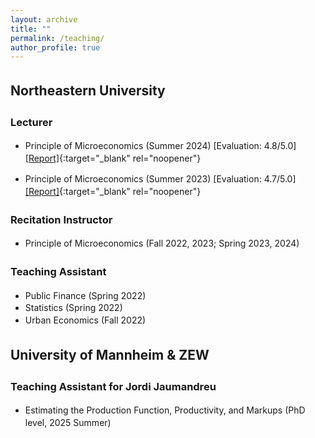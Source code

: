 ```yaml
---
layout: archive
title: ""
permalink: /teaching/
author_profile: true
---
```


<style>
  body {
    line-height: 1.4; /* Adjust line spacing */
  }

  p, li {
    font-size: 1em; /* Font size for regular text */
  }

  .coauthors, .other-text {
    font-size: 0.9em; /* Customize specific classes if needed */
  }

  .abstract {
    display: none; /* Hide the abstract by default */
    text-align: justify; /* Justify text for better readability */
    margin-top: 5px;
  }

  h2, h3 {
    margin-top: 1.5em; /* Increase space above headings */
  }

  /* Indent subcontents and add bullet points for them */
  ul.subcontent {
    list-style-type: circle; /* Set bullet points to circles for subcontent */
    margin-left: 10px; /* Indent subcontents */
    padding-left: 10px; /* Reduce padding for subcontent */
  }

  .toggle-link {
    color: #007bff;
    text-decoration: underline;
    cursor: pointer;
    font-size: 0.9em;
  }

  /* Divider between each paper */
  .underline {
    display: block;
    margin: 20px 0;
    border-bottom: 1px solid #ddd;
  }
</style>

<script>
  function toggleAbstract(id) {
    var abstract = document.getElementById(id);
    if (abstract.style.display === "none" || abstract.style.display === "") {
      abstract.style.display = "block";
    } else {
      abstract.style.display = "none";
    }
  }
</script>

## Northeastern University

### Lecturer  
- Principle of Microeconomics (Summer 2024) [Evaluation: 4.8/5.0] [\[Report\]](https://www.dropbox.com/scl/fi/ruqv0y5tvuwjwsg87j27r/Ziyao-Wang-Summer-2024-ECON-1116.pdf?rlkey=m0czxaz0vkfmyyr4qtd2cb0e1&st=eqmnlr9w&dl=0){:target="_blank" rel="noopener"}

- Principle of Microeconomics (Summer 2023) [Evaluation: 4.7/5.0] [\[Report\]](https://www.dropbox.com/scl/fi/o1i14n0hk775ggcid7uqy/Ziyao-Wang-Summer-2023-ECON-1116.pdf?rlkey=tu6dt5fz9qzkzy542c45sai2j&st=s6b3560t&dl=0){:target="_blank" rel="noopener"}

### Recitation Instructor 
   -  Principle of Microeconomics (Fall 2022, 2023; Spring 2023, 2024)

### Teaching Assistant 
   -  Public Finance (Spring 2022)
   -  Statistics (Spring 2022) 
   -  Urban Economics (Fall 2022)

## University of Mannheim & ZEW

### Teaching Assistant for Jordi Jaumandreu

- Estimating the Production Function, Productivity, and Markups (PhD level, 2025 Summer)  
 
